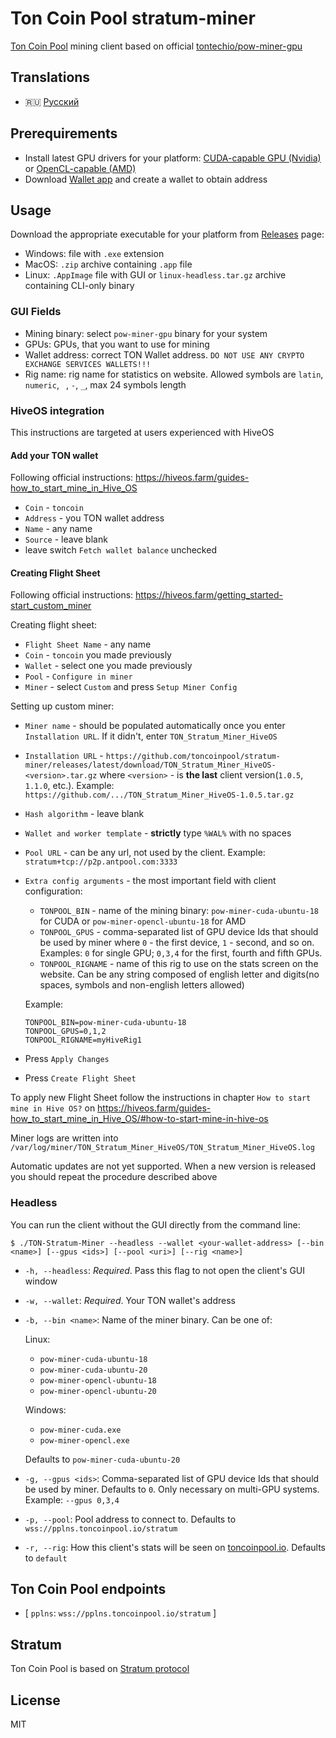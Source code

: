 # Ton Coin Pool stratum-miner

[Ton Coin Pool](https://toncoinpool.io) mining client based on official
[tontechio/pow-miner-gpu](https://github.com/tontechio/pow-miner-gpu)

## Translations

-   :ru: [Русский](docs/readme_ru.md)

## Prerequirements

-   Install latest GPU drivers for your platform:
    [CUDA-capable GPU (Nvidia)](https://docs.nvidia.com/cuda/cuda-installation-guide-microsoft-windows/index.html)
    or [OpenCL-capable (AMD)](https://support.amd.com/en-us/download)
-   Download [Wallet app](https://ton.org/wallets) and create a wallet to obtain address

## Usage

Download the appropriate executable for your platform from
[Releases](https://github.com/toncoinpool/stratum-miner/releases) page:

-   Windows: file with `.exe` extension
-   MacOS: `.zip` archive containing `.app` file
-   Linux: `.AppImage` file with GUI or `linux-headless.tar.gz` archive containing CLI-only binary

### GUI Fields

-   Mining binary: select `pow-miner-gpu` binary for your system
-   GPUs: GPUs, that you want to use for mining
-   Wallet address: correct TON Wallet address. `DO NOT USE ANY CRYPTO EXCHANGE SERVICES WALLETS!!!`
-   Rig name: rig name for statistics on website. Allowed symbols are `latin`, `numeric`, ` `, `-`, `_`, max 24 symbols
    length

### HiveOS integration

This instructions are targeted at users experienced with HiveOS

#### Add your TON wallet

Following official instructions: https://hiveos.farm/guides-how_to_start_mine_in_Hive_OS

-   `Coin` - `toncoin`
-   `Address` - you TON wallet address
-   `Name` - any name
-   `Source` - leave blank
-   leave switch `Fetch wallet balance` unchecked

#### Creating Flight Sheet

Following official instructions: https://hiveos.farm/getting_started-start_custom_miner

Creating flight sheet:

-   `Flight Sheet Name` - any name
-   `Coin` - `toncoin` you made previously
-   `Wallet` - select one you made previously
-   `Pool` - `Configure in miner`
-   `Miner` - select `Custom` and press `Setup Miner Config`

Setting up custom miner:

-   `Miner name` - should be populated automatically once you enter `Installation URL`. If it didn't, enter
    `TON_Stratum_Miner_HiveOS`
-   `Installation URL` - `https://github.com/toncoinpool/stratum-miner/releases/latest/download/TON_Stratum_Miner_HiveOS-<version>.tar.gz`
    where `<version>` - is **the last** client version(`1.0.5`, `1.1.0`, etc.). Example:
    `https://github.com/.../TON_Stratum_Miner_HiveOS-1.0.5.tar.gz`
-   `Hash algorithm` - leave blank
-   `Wallet and worker template` - **strictly** type `%WAL%` with no spaces
-   `Pool URL` - can be any url, not used by the client. Example: `stratum+tcp://p2p.antpool.com:3333`
-   `Extra config arguments` - the most important field with client configuration:

    -   `TONPOOL_BIN` - name of the mining binary: `pow-miner-cuda-ubuntu-18` for CUDA or `pow-miner-opencl-ubuntu-18`
        for AMD
    -   `TONPOOL_GPUS` - comma-separated list of GPU device Ids that should be used by miner where `0` - the first
        device, `1` - second, and so on. Examples: `0` for single GPU; `0,3,4` for the first, fourth and fifth GPUs.
    -   `TONPOOL_RIGNAME` - name of this rig to use on the stats screen on the website. Can be any string composed of
        english letter and digits(no spaces, symbols and non-english letters allowed)

    Example:

    ```
    TONPOOL_BIN=pow-miner-cuda-ubuntu-18
    TONPOOL_GPUS=0,1,2
    TONPOOL_RIGNAME=myHiveRig1
    ```

-   Press `Apply Changes`
-   Press `Create Flight Sheet`

To apply new Flight Sheet follow the instructions in chapter `How to start mine in Hive OS?` on
https://hiveos.farm/guides-how_to_start_mine_in_Hive_OS/#how-to-start-mine-in-hive-os

Miner logs are written into `/var/log/miner/TON_Stratum_Miner_HiveOS/TON_Stratum_Miner_HiveOS.log`

Automatic updates are not yet supported. When a new version is released you should repeat the procedure described above

### Headless

You can run the client without the GUI directly from the command line:

```shell
$ ./TON-Stratum-Miner --headless --wallet <your-wallet-address> [--bin <name>] [--gpus <ids>] [--pool <uri>] [--rig <name>]
```

-   `-h, --headless`: _Required_. Pass this flag to not open the client's GUI window
-   `-w, --wallet`: _Required_. Your TON wallet's address
-   `-b, --bin <name>`: Name of the miner binary. Can be one of:

    Linux:

    -   `pow-miner-cuda-ubuntu-18`
    -   `pow-miner-cuda-ubuntu-20`
    -   `pow-miner-opencl-ubuntu-18`
    -   `pow-miner-opencl-ubuntu-20`

    Windows:

    -   `pow-miner-cuda.exe`
    -   `pow-miner-opencl.exe`

    Defaults to `pow-miner-cuda-ubuntu-20`

-   `-g, --gpus <ids>`: Comma-separated list of GPU device Ids that should be used by miner. Defaults to `0`. Only
    necessary on multi-GPU systems. Example: `--gpus 0,3,4`
-   `-p, --pool`: Pool address to connect to. Defaults to `wss://pplns.toncoinpool.io/stratum`
-   `-r, --rig`: How this client's stats will be seen on [toncoinpool.io](https://toncoinpool.io). Defaults to `default`

## Ton Coin Pool endpoints

-   [ `pplns`: `wss://pplns.toncoinpool.io/stratum` ]

## Stratum

Ton Coin Pool is based on [Stratum protocol](docs/stratum.md)

## License

MIT

